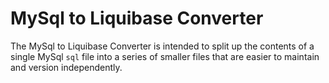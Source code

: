 # MySql to Liquibase Converter

The MySql to Liquibase Converter is intended to split up the contents of a single MySql `sql` file into a series of smaller files that are easier to maintain and version independently.
